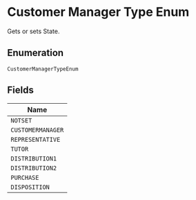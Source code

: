 
# Customer Manager Type Enum

Gets or sets State.

## Enumeration

`CustomerManagerTypeEnum`

## Fields

| Name |
|  --- |
| `NOTSET` |
| `CUSTOMERMANAGER` |
| `REPRESENTATIVE` |
| `TUTOR` |
| `DISTRIBUTION1` |
| `DISTRIBUTION2` |
| `PURCHASE` |
| `DISPOSITION` |

